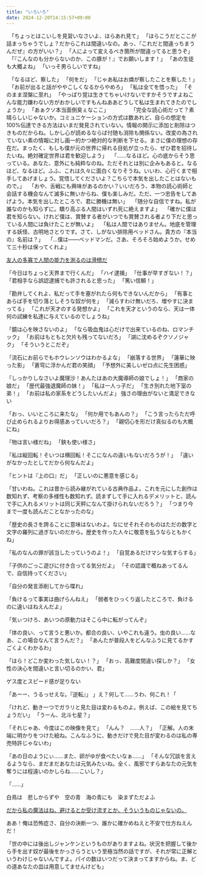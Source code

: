 ```yaml
---
title: "いろいろ"
date: 2024-12-20T14:15:57+09:00
---
```

　｢ちょっとはこいしを見習いなさいよ、ほらあれ見て｣
　｢ほらこうだとここが詰まっちゃうでしょ？だからこれは間違いなの。あっ、『これだと間違っちまうんだぜ』の方がいい？｣
　｢人によって変えるべき箇所が間違ってると思うぞ｣
　｢『こんなのも分からないのか、この豚が！』でお願いします！｣
　｢あの生徒も大概よね｣
　｢いっそ男らしいですね｣


　｢なるほど、察した｣
　｢何をだ｣
　｢じゃあ私はお燐が察したことを察した！｣
　｢お前が出ると話がややこしくなるからやめろ｣
　｢私は全てを悟った｣
　｢そのまま涅槃に至れ｣
　｢やっぱり覚は生きてちゃいけないですかそうですよねこんな能力嫌わない方がおかしいですもんねああどうして私は生まれてきたのでしょうか｣
　｢あぁクソ本当面倒臭ぇなここ｣
　
　
　
　「完全な読心術だって？素晴らしいじゃないか。コミュニケーションの方式は数あれど、自らの想定を100%伝達できる方法はいまだ発見されていない。情報の開示に添加と削除はつきものだからね。しかし心が読めるならば付随も消除も関係ない。改変の為されていない素の情報に対し画一的かつ絶対的な判断を下せる。まさに僕の理想の存在だ。まったく、もしも僕が元の世界に帰れる目処が立ったら、ぜひ君を招待したいね。絶対確定世界は君を歓迎しよう」
　「……なるほど。心の底からそう思っている。あなた、意外にも純粋なのね。ただそれとは別に企みもあると。なるほど、なるほど。ふふ、これは久々に面白くなりそうね。いいわ、心行くまで相手してあげましょう。覚悟してくださいよ？こちらで本気を出したことはないもので。」
　「おや、舌戦にも興味があるのかい？いいだろう、本物の読心術師と会話する機会なんて滅多に無いからね、僕も楽しみだ。ただ、一つ忠告をしてあげよう。本気を出したところで、君に勝機は無い」
　「随分な自信ですね。私が誰なのかも知らずに。驕り高ぶる人間はいずれ死に絶えますよ」
　「確かに僕は君を知らない。けれど僕は、賞賛する者がいつでも賞賛される者より下だと思っている人間には負けたことが無いよ」
　「私は人間ではありません。地底を管理する妖怪、古明地さとりです。さて、しがない排除用ベッドさん。貴方の『本当の』名前は？」
　「…僕は――ベッドマンだ。さあ、そろそろ始めようか。せめて三十秒は保ってくれよ」


[友人の多寡で人間の能力を測るのは滑稽だ](Info/友人の多寡で人間の能力を測るのは滑稽だ.md)





「今日はちょっと天界まで行くんだ」
「ハイ逮捕」
「仕事が早すぎない！？」
「君相手なら誤認逮捕でも許されると思った」
「篤い信頼！」

「勘弁してくれよ、私だって手を塞がれたら何もできないんだから」
「有事とあらば手を切り落としそうな奴が何を」
「減らすわけ無いだろ、増やすに決まってる」
「これが天才のする発想かよ」
「これを天才というのなら、天は一体何の試練を私達に与えているのでしょうね」


「鏡は心を映さないのよ」
「なら吸血鬼は心だけで出来ているのね、ロマンチック」
「お前はもともと欠片も残ってないだろ」
「湖に沈めるぞクソノジャク」
「そういうとこだぞ」



「流石にお前らでもホウレンソウはわかるよな」
「崩落する世界」
「蓮華に映った影」
「蒼穹に浮かんだ君の笑顔」
「予想外に美しいゼロ点に先生困惑」


「しっかりしなさいよ魔理沙！あんたはあの大魔導師の娘でしょ！」
「商家の娘だ」
「歴代最強退魔師の妹！」
「私は一人っ子だ」
「生き別れた地下室の弟！」
「お前は私の家系をどうしたいんだよ」
強さの理由がないと満足できない

「おっ、いいところに来たな」
「何か用でもあんの？」
「こう言ったらただ呼び止められるよりお得感あっていいだろ？」
「親切心を形だけ真似るのも大概にね」


「物は言い様だね」
「鋏も使い様さ」


「私は縦回転！そいつは横回転！そこになんの違いもないだろうが！」
「違いがなかったとしてだから何なんだよ」


「ヒントは『上の口』だ」
「正しいのに悪意を感じる」


「甘いわね。これは昔から読み継がれている古典作品よ。これを元にした創作は数知れず、考察の多様性も数知れず。読まずして手に入れるデメリットと、読んで手に入れるメリットは同じ天秤になんて掛けられないだろう？」
「つまり今まで一度も読んだことなかったのな」


「歴史の長さを誇ることに意味はないわよ。なにせそれそのものはただの数字と文字の羅列に過ぎないのだから。歴史を作った人々に敬意を払うならともかくね」


「私のなんの罪が該当したっていうのよ！」
「自覚あるだけマシな気すらする」


「子供のごっこ遊びに付き合ってる気分だよ」
「その認識で概ねあってるんで、自信持ってください」


「自分の発言添削してから喋れ」


「負けるって事実は曲げらんねえ」
「弱者をひっくり返したところで、負けるのに違いはねえんだよ」


「気ぃつけろ、あいつの原動力はそこら中に転がってんぞ」


「体の良い、って言うと悪いか。都合の良い、いやこれも違う。虫の良い……なあ、この場合なんて言うんだ？」
「あんたが普段人をどんなふうに見てるかすごくよくわかるわ」

「ほら！どこか変わった気しない！？」
「おっ、高難度間違い探しか？」
「女性の決心を間違いと言い切るのかい、君」

ゲス度とスピード感が足りない


「あーー、うるっせえな。『逆転』」
」え？何して……うわ、何これ！「


「けれど、動き一つでガラリと見た目は変わるものよ。例えば、この絵を見てちょうだい」
「うーん、北斗七星？」

「それじゃあ、今度はこの映像を見て」
「んん？　……人？」
「正解。人の末端に明かりをつけた絵ね。こんなふうに、動きだけで見た目が変わるのは私の専売特許じゃないわ」






「あの日のようにぃ……また、卵がゆが食べたいなぁ……」
「そんな冗談を言えるようなら、まだまだあなたは元気みたいね。全く、風邪ですらあなたの元気を奪うには程遠いのかしらね……こいし？」

「……」



白鳥は　悲しからずや　空の青　海の青にも　染まずただよふ

[だから私の魔法はね、避けるとか受け流すとか、そういうものじゃないの。](Info/だから私の魔法はね、避けるとか受け流すとか、そういうものじゃないの。.md)

ああ！俺は恐怖症さ、自分の決断一つ、誰かに確かめねえと不安で仕方ねえんだ！

「世の中には後出しジャンケンというものがありますよね。状況を把握して後から手を出す奴が最後をかっさらうという至極当然の話ですが、それが常に正解というわけじゃないんですよ。パイの数はいつだって決まってますからね。ま、どの道あなたの皿は用意してませんけども」
